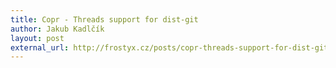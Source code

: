 ```yaml
---
title: Copr - Threads support for dist-git
author: Jakub Kadlčík
layout: post
external_url: http://frostyx.cz/posts/copr-threads-support-for-dist-git
---
```

